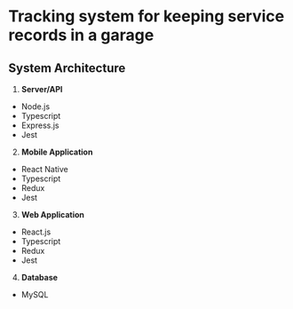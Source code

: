 # Tracking system for keeping service records in a garage

## System Architecture
1. **Server/API**
  * Node.js
  * Typescript
  * Express.js
  * Jest
    
2. **Mobile Application**
  * React Native
  * Typescript
  * Redux
  * Jest
    
3. **Web Application**
  * React.js
  * Typescript
  * Redux
  * Jest
   
4. **Database**
  * MySQL
